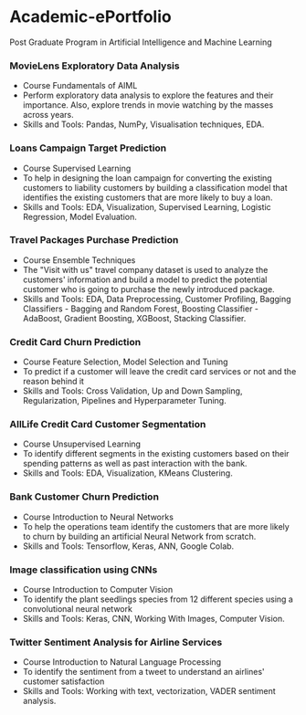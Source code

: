 # Academic-ePortfolio
Post Graduate Program in Artificial Intelligence and Machine Learning

### MovieLens Exploratory Data Analysis
  - Course Fundamentals of AIML
  - Perform exploratory data analysis to explore the features and their importance. Also, explore trends in movie watching by the masses across years.
  - Skills and Tools: Pandas, NumPy, Visualisation techniques, EDA.

### Loans Campaign Target Prediction
  - Course Supervised Learning
  - To help in designing the loan campaign for converting the existing customers to liability customers by building a classification model that identifies the existing customers that are more likely to buy a loan.
  - Skills and Tools: EDA, Visualization, Supervised Learning, Logistic Regression, Model Evaluation.

### Travel Packages Purchase Prediction
- Course Ensemble Techniques
- The "Visit with us" travel company dataset is used to analyze the customers' information and build a model to predict the potential customer who is going to purchase the newly introduced package.
- Skills and Tools: EDA, Data Preprocessing, Customer Profiling, Bagging Classifiers - Bagging and Random Forest, Boosting Classifier - AdaBoost, Gradient Boosting, XGBoost, Stacking Classifier.

### Credit Card Churn Prediction
  - Course Feature Selection, Model Selection and Tuning
  - To predict if a customer will leave the credit card services or not and the reason behind it
  - Skills and Tools: Cross Validation, Up and Down Sampling, Regularization, Pipelines and Hyperparameter Tuning.

### AllLife Credit Card Customer Segmentation
  - Course Unsupervised Learning
  - To identify different segments in the existing customers based on their spending patterns as well as past interaction with the bank.
  - Skills and Tools: EDA, Visualization, KMeans Clustering.

### Bank Customer Churn Prediction
  - Course Introduction to Neural Networks
  - To help the operations team identify the customers that are more likely to churn by building an artificial Neural Network from scratch.
  - Skills and Tools: Tensorflow, Keras, ANN, Google Colab.

### Image classification using CNNs
  - Course Introduction to Computer Vision
  - To identify the plant seedlings species from 12 different species using a convolutional neural network
  - Skills and Tools: Keras, CNN, Working With Images, Computer Vision.

### Twitter Sentiment Analysis for Airline Services
  - Course Introduction to Natural Language Processing
  - To identify the sentiment from a tweet to understand an airlines' customer satisfaction
  - Skills and Tools: Working with text, vectorization, VADER sentiment analysis.
